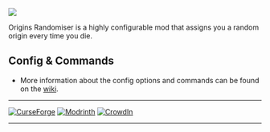 <a href="https://www.curseforge.com/minecraft/mc-mods/origins-randomiser"><img src="https://www.bisecthosting.com/images/CF/Origins_Randomiser/BH_NU_HEADER.png"/><a/>
  
Origins Randomiser is a highly configurable mod that assigns you a random origin every time you die.

## Config & Commands
- More information about the config options and commands can be found on the [wiki](https://github.com/QuantumXenon/origins-randomiser/wiki).

***
[![CurseForge](https://cdn.jsdelivr.net/npm/@intergrav/devins-badges@3/assets/compact/available/curseforge_46h.png)](https://www.curseforge.com/minecraft/mc-mods/origins-plus-plus)
[![Modrinth](https://cdn.jsdelivr.net/npm/@intergrav/devins-badges@3/assets/compact/available/modrinth_46h.png)](https://modrinth.com/mod/origins-plus-plus)
[![CrowdIn](https://cdn.jsdelivr.net/npm/@intergrav/devins-badges@3/assets/compact/translate/crowdin_46h.png)](https://crowdin.com/project/origins-plus-plus)
***
